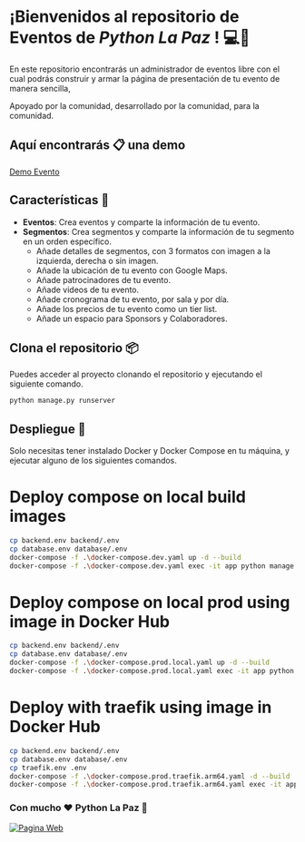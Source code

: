 # ¡Bienvenidos al repositorio de Eventos de *_Python La Paz_* ! 💻🚀

En este repositorio encontrarás un administrador de eventos libre con el cual podrás construir y armar la página de presentación de tu evento de manera sencilla,

Apoyado por la comunidad, desarrollado por la comunidad, para la comunidad.

## Aquí encontrarás 📋 una demo

[Demo Evento](https://pyday.pylapaz.org/demo/)

## Características 📌

- **Eventos**: Crea eventos y comparte la información de tu evento.
- **Segmentos**: Crea segmentos y comparte la información de tu segmento en un orden específico.
  - Añade detalles de segmentos, con 3 formatos con imagen a la izquierda, derecha o sin imagen.
  - Añade la ubicación de tu evento con Google Maps.
  - Añade patrocinadores de tu evento.
  - Añade videos de tu evento.
  - Añade cronograma de tu evento, por sala y por día.
  - Añade los precios de tu evento como un tier list.
  - Añade un espacio para Sponsors y Colaboradores.

## Clona el repositorio 📦

Puedes acceder al proyecto clonando el repositorio y ejecutando el siguiente comando.

```bash
python manage.py runserver
```

## Despliegue  🚀

Solo necesitas tener instalado Docker y Docker Compose en tu máquina, y ejecutar alguno de los siguientes comandos.

# Deploy compose on local build images
```sh
cp backend.env backend/.env
cp database.env database/.env
docker-compose -f .\docker-compose.dev.yaml up -d --build
docker-compose -f .\docker-compose.dev.yaml exec -it app python manage.py createsuperuser
```
# Deploy compose on local prod using image in Docker Hub
```sh
cp backend.env backend/.env
cp database.env database/.env
docker-compose -f .\docker-compose.prod.local.yaml up -d --build
docker-compose -f .\docker-compose.prod.local.yaml exec -it app python manage.py createsuperuser
```

# Deploy with traefik using image in Docker Hub
```sh
cp backend.env backend/.env
cp database.env database/.env
cp traefik.env .env
docker-compose -f .\docker-compose.prod.traefik.arm64.yaml -d --build
docker-compose -f .\docker-compose.prod.traefik.arm64.yaml exec -it app python manage.py createsuperuser
```

  
### Con mucho ❤️ Python La Paz 🐍 
[![Pagina Web](https://img.shields.io/badge/Web-Python%20La%20Paz-blue.svg)](https://pylapaz.org/)

